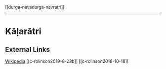 [[durga-navadurga-navratri]]

---

# Kāḷarātri

## External Links
[Wikipedia](https://en.wikipedia.org/wiki/Kalaratri)
[[c-rolinson2019-8-23b]]
[[c-rolinson2018-10-18]]